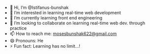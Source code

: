 - 👋 Hi, I’m @Istifanus-bunshak
- 👀 I’m interested in learning real-time web development
- 🌱 I’m currently learning front end engineering
- 💞️ I’m looking to collaborate on learning real-time web dev. through practice
- 📫 How to reach me: mosesbunshak622@gmail.com
- 😄 Pronouns: He
- ⚡ Fun fact: Learning has no limit...!

<!---
Istifanus-bunshak/Istifanus-bunshak is a ✨ special ✨ repository because its `README.md` (this file) appears on your GitHub profile.
You can click the Preview link to take a look at your changes.
--->
